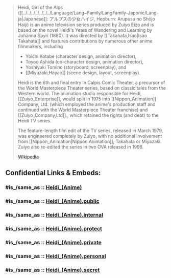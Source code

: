 

> Heidi, Girl of the Alps ([[../../../../../../../Language/Lang~Family/LangFamily-Japonic/Lang-ja|Japanese]]: アルプスの少女ハイジ, Hepburn: Arupusu no Shōjo Haiji) 
> is an anime television series produced by Zuiyo Eizo and is based on the novel 
> Heidi's Years of Wandering and Learning by Johanna Spyri (1880). 
> It was directed by [[Takahata,Isao|Isao Takahata]] and features contributions by numerous other anime filmmakers, 
> including 
> - Yoichi Kotabe (character design, animation director), 
> - Toyoo Ashida (co-character design, animation director), 
> - Yoshiyuki Tomino (storyboard, screenplay), and 
> - [[Miyazaki,Hayao]] (scene design, layout, screenplay).
>
> Heidi is the 6th and final entry in Calpis Comic Theater, 
> a precursor of the World Masterpiece Theater series, based on classic tales from the Western world. 
> The animation studio responsible for Heidi, [[Zuiyo_Enterprise]], would split in 1975 
> into [[Nippon_Animation]] Company, Ltd. (which employed the anime's production staff and continued with the World Masterpiece Theater franchise) 
> and [[Zuiyo_Company,Ltd]]., which retained the rights (and debt) to the Heidi TV series. 
> 
> The feature-length film edit of the TV series, released in March 1979, 
> was engineered completely by Zuiyo, with no additional involvement from [[Nippon_Animation|Nippon Animation]], 
> Takahata or Miyazaki. Zuiyo also re-edited the series in two OVA released in 1996.
>
> [Wikipedia](https://en.wikipedia.org/wiki/Heidi,%20Girl%20of%20the%20Alps)


## Confidential Links & Embeds: 

### #is_/same_as :: [Heidi_(Anime)](/_Standards/Society/Communication/Media/Movie/Movie-Genre/Animation/Anime/Heidi_(Anime).md) 

### #is_/same_as :: [Heidi_(Anime).public](/_public/Society/Communication/Media/Movie/Movie-Genre/Animation/Anime/Heidi_(Anime).public.md) 

### #is_/same_as :: [Heidi_(Anime).internal](/_internal/Society/Communication/Media/Movie/Movie-Genre/Animation/Anime/Heidi_(Anime).internal.md) 

### #is_/same_as :: [Heidi_(Anime).protect](/_protect/Society/Communication/Media/Movie/Movie-Genre/Animation/Anime/Heidi_(Anime).protect.md) 

### #is_/same_as :: [Heidi_(Anime).private](/_private/Society/Communication/Media/Movie/Movie-Genre/Animation/Anime/Heidi_(Anime).private.md) 

### #is_/same_as :: [Heidi_(Anime).personal](/_personal/Society/Communication/Media/Movie/Movie-Genre/Animation/Anime/Heidi_(Anime).personal.md) 

### #is_/same_as :: [Heidi_(Anime).secret](/_secret/Society/Communication/Media/Movie/Movie-Genre/Animation/Anime/Heidi_(Anime).secret.md)

